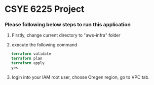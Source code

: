 
# CSYE 6225 Project

### Please following below steps to run this application

1. Firstly, change current directory to "aws-infra" folder



2. execute the following command

```terraform init
   terraform validate
   terraform plan
   terraform apply 
   yes
```

3. login into your IAM root user, choose Oregen region, go to VPC tab.

